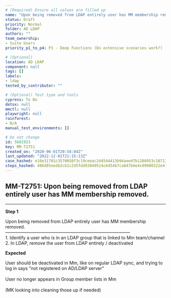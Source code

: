 ```yaml
---
# (Required) Ensure all values are filled up
name: "Upon being removed from LDAP entirely user has MM membership removed."
status: Draft
priority: Normal
folder: AD LDAP
authors: ""
team_ownership:
- Suite Users
priority_p1_to_p4: P3 - Deep Functions (Do extensive scenarios work?)

# (Optional)
location: AD LDAP
component: null
tags: []
labels:
- ldap
tested_by_contributor: ""

# (Optional) Test type and tools
cypress: To Do
detox: null
mmctl: null
playwright: null
rainforest:
- N/A
manual_test_environments: []

# Do not change
id: 5601923
key: MM-T2751
created_on: "2020-06-01T20:58:04Z"
last_updated: "2022-12-01T21:15:13Z"
case_hashed: e16e31701c3570058f3c19ceeac2d4544413b94aeed7b1288953c18713e4c7ceac93b390ba1cfe3645003edc85f2cba1
steps_hashed: 486d85eedb2cb1c2d5fdd93049514c6d54b7ca847b6e4c09900322e413364b719fd9880028208281d53cb57658a439fb
---
```


<!-- (Auto-generated) Based on frontmatter's "key" and "name" -->

## MM-T2751: Upon being removed from LDAP entirely user has MM membership removed.

---

**Step 1**

Upon being removed from LDAP entirely user has MM membership removed.\
————————————————————————————\
1\. Identify a user who is in an LDAP group that is linked to Mm team/channel\
2\. In LDAP, remove the user from LDAP entirely / deactivated

**Expected**

User should be deactivated in Mm, like on regular LDAP sync, and trying to log in says "not registered on AD/LDAP server"\
\
User no longer appears in Group member lists in Mm\
\
(MK looking into cleaning those up if needed)

